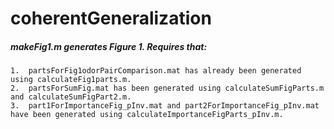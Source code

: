 # coherentGeneralization

##### makeFig1.m generates Figure 1. Requires that:

	1.  partsForFig1odorPairComparison.mat has already been generated using calculateFig1parts.m.
	2.  partsForSumFig.mat has been generated using calculateSumFigParts.m and calculateSumFigPart2.m.
	3.  part1ForImportanceFig_pInv.mat and part2ForImportanceFig_pInv.mat have been generated using calculateImportanceFigParts_pInv.m.


